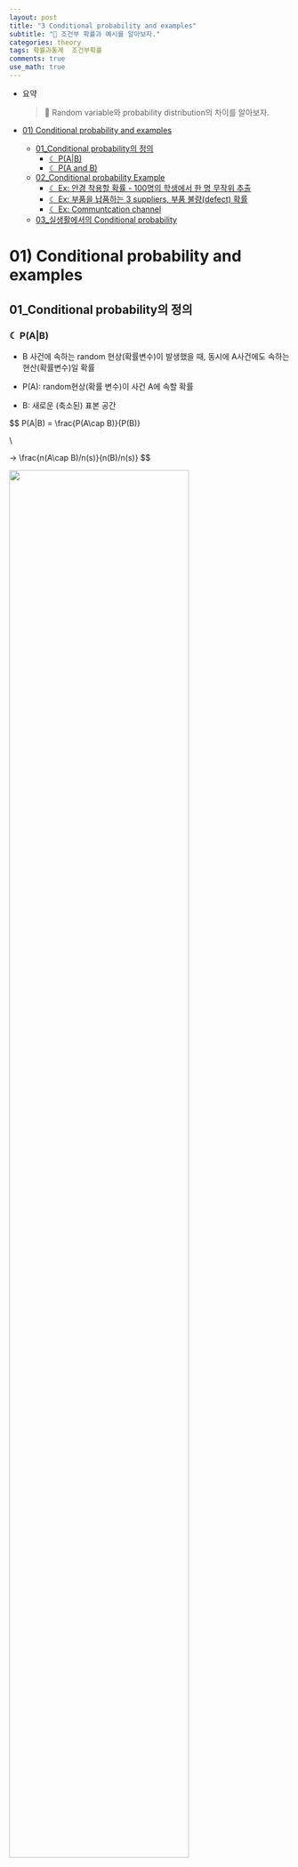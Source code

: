 ```yaml
---
layout: post  
title: "3 Conditional probability and examples"  
subtitle: "🌙 조건부 확률과 예시를 알아보자."  
categories: theory  
tags: 확률과통계  조건부확률
comments: true
use_math: true
---
```


- 요약
	> 🌙 Random variable와 probability distribution의 차이를 알아보자.

- [01) Conditional probability and examples](#01-conditional-probability-and-examples)
  * [01_Conditional probability의 정의](#01_conditional-probability의-정의)
    + [☾ P(A|B)](#-pab)
    + [☾ P(A and B)](#-pa-and-b)
  * [02_Conditional probability Example](#02_conditional-probability-example)
    + [☾ Ex: 안경 착용할 확률 - 100명의 학생에서 한 명 무작위 추출](#-ex-안경-착용할-확률---100명의-학생에서-한-명-무작위-추출)
    + [☾ Ex: 부품을 납품하는 3 suppliers, 부품 불량(defect) 확률](#-ex-부품을-납품하는-3-suppliers-부품-불량defect-확률)
    + [☾ Ex: Communtcation channel](#-ex-communtcation-channel)
  * [03_실생활에서의 Conditional probability](#03_실생활에서의-conditional-probability)


# 01) Conditional probability and examples

  

## 01_Conditional probability의 정의


  

### ☾ P(A|B)

  

- B 사건에 속하는 random 현상(확률변수)이 발생했을 때, 동시에 A사건에도 속하는 현산(확률변수)일 확률

- P(A): random현상(확률 변수)이 사건 A에 속할 확률

- B: 새로운 (축소된) 표본 공간

  

$$
P(A|B) = \frac{P(A\cap B)}{P(B)}

\\

-> \frac{n(A\cap B)/n(s)}{n(B)/n(s)}
$$

   <img src="https://Kim-JeongHan.github.io/assets/img/theory/probability&statistics/Conditional-probability-and-examples-1.png" width="80%">

  

### ☾ P(A and B)

  

- 두 사건 A와 B에 동시에 속하는 경우의 확률

- 조건부 확률을 이용

$P(A\cap B) = P(A|B)P(B)$

$P(A\cap B)=P(B|A)P(A)$

  

## 02_Conditional probability Example

### ☾ Ex: 안경 착용할 확률 - 100명의 학생에서 한 명 무작위 추출

   <img src="https://Kim-JeongHan.github.io/assets/img/theory/probability&statistics/Conditional-probability-and-examples-2.png" width="80%">
  

1. P(안경을 착용) → P(WG)=$\frac{60}{100}$

2. P(안경을 착용한 여학생) → P(WG and G) = $\frac{20}{100}$

3. P(여학생 중에서 안경을 착용) → $\frac{P(WG)}{(P(WG\,and\,G)}=\frac{0.2}{0.5} =0.4$

  

### ☾ Ex: 부품을 납품하는 3 suppliers, 부품 불량(defect) 확률

  
   <img src="https://Kim-JeongHan.github.io/assets/img/theory/probability&statistics/Conditional-probability-and-examples-3.png" width="80%">
  

1. 총 6000개에서 1개의 부품을 선택하였을 때, P(A and defect)?

→ n(A and defect)/총 부품수 = (1000*0.05)/6000

→ $P(A \cap defect) = P(defect|A)P(A)$

  

### ☾ Ex: Communtcation channel

  
   <img src="https://Kim-JeongHan.github.io/assets/img/theory/probability&statistics/Conditional-probability-and-examples-4.png" width="80%">

  

- 0.7 = P(y1|x1)

- 0.3 = P(y2|x1)

- 0.2 = P(y2|x2)

- 0.8 = P(y1|x2)

  

---

  

## 03_실생활에서의 Conditional probability

  
   <img src="https://Kim-JeongHan.github.io/assets/img/theory/probability&statistics/Conditional-probability-and-examples-5.png" width="80%">


---

> 이 글은 이상화 교수님의 확률과 통계를 기반으로 작성되어있습니다.
* [이상화 교수님의 선형대수](https://www.youtube.com/@user-xx1mm6mk5y)
<!--stackedit_data:
eyJoaXN0b3J5IjpbLTQ3MDU4NjE4OSwyMTIyNjAzMTI5LDEzNz
M3OTU0NDMsLTE5NDg1OTg5OTUsMjA3NDc3NDAwOSwtMTM1MzIy
MTAwMSwtMTM3MDY5NTc3LDEyMTgwMTY2NzYsLTk1MDY5ODY5Mi
wzMDA1MTM2MiwtMTg1Njc5MDQ0N119
-->